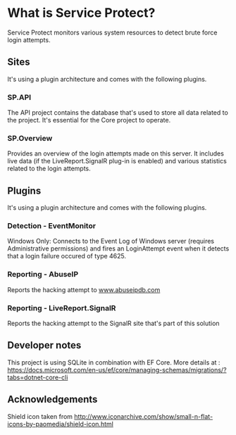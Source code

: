 # What is Service Protect?
Service Protect monitors various system resources to detect brute force login attempts. 

## Sites
It's using a plugin architecture and comes with the following plugins.

### SP.API
The API project contains the database that's used to store all data related to the project. It's essential for the Core project to operate.

### SP.Overview
Provides an overview of the login attempts made on this server. It includes live data (if the LiveReport.SignalR plug-in is enabled) and various statistics 
related to the login attempts.

## Plugins
It's using a plugin architecture and comes with the following plugins.

### Detection - EventMonitor
Windows Only: Connects to the Event Log of Windows server (requires Administrative permissions) and fires an LoginAttempt event when it detects
that a login failure occured of type 4625.  

### Reporting - AbuseIP
Reports the hacking attempt to www.abuseipdb.com

### Reporting - LiveReport.SignalR
Reports the hacking attempt to the SignalR site that's part of this solution

## Developer notes
This project is using SQLite in combination with EF Core. More details at : https://docs.microsoft.com/en-us/ef/core/managing-schemas/migrations/?tabs=dotnet-core-cli

## Acknowledgements
Shield icon taken from http://www.iconarchive.com/show/small-n-flat-icons-by-paomedia/shield-icon.html